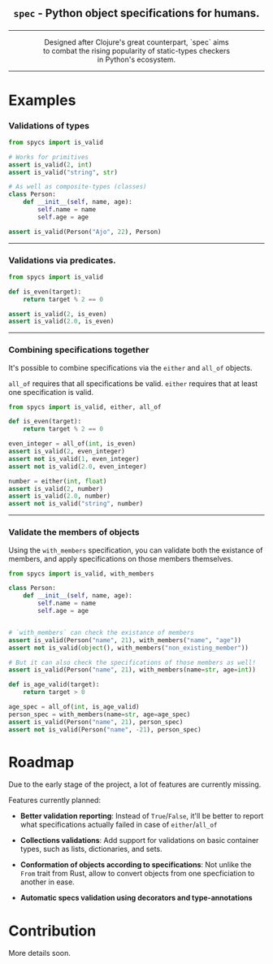 ## <p align="center">`spec` - Python object specifications for humans.</p>
---

<p align="center">
Designed after Clojure's great counterpart, `spec` aims</br>
to combat the rising popularity of static-types checkers</br>
in Python's ecosystem.
</p>

---

# Examples

### **Validations of types**
``` python
from spycs import is_valid

# Works for primitives
assert is_valid(2, int)
assert is_valid("string", str)

# As well as composite-types (classes)
class Person:
    def __init__(self, name, age):
        self.name = name
        self.age = age

assert is_valid(Person("Ajo", 22), Person)
```

---
### **Validations via predicates.**
``` python
from spycs import is_valid

def is_even(target):
    return target % 2 == 0

assert is_valid(2, is_even)
assert is_valid(2.0, is_even)
```

---
### **Combining specifications together**
It's possible to combine specifications
via the `either` and `all_of` objects.

`all_of` requires that all specifications be valid.
`either` requires that at least one specification is valid.

``` python
from spycs import is_valid, either, all_of

def is_even(target):
    return target % 2 == 0

even_integer = all_of(int, is_even)
assert is_valid(2, even_integer)
assert not is_valid(1, even_integer)
assert not is_valid(2.0, even_integer)

number = either(int, float)
assert is_valid(2, number)
assert is_valid(2.0, number)
assert not is_valid("string", number)
```
---
### **Validate the members of objects**
Using the `with_members` specification, you can
validate both the existance of members, and apply
specifications on those members themselves.

``` python
from spycs import is_valid, with_members

class Person:
    def __init__(self, name, age):
        self.name = name
        self.age = age


# `with_members` can check the existance of members
assert is_valid(Person("name", 21), with_members("name", "age"))
assert not is_valid(object(), with_members("non_existing_member"))

# But it can also check the specifications of those members as well!
assert is_valid(Person("name", 21), with_members(name=str, age=int))

def is_age_valid(target):
    return target > 0

age_spec = all_of(int, is_age_valid)
person_spec = with_members(name=str, age=age_spec)
assert is_valid(Person("name", 21), person_spec)
assert not is_valid(Person("name", -21), person_spec)
```


# Roadmap
Due to the early stage of the project, a lot
of features are currently missing.

Features currently planned:
- **Better validation reporting**: Instead of `True`/`False`, it'll
  be better to report what specifications actually failed in case
  of `either`/`all_of`

- **Collections validations**: Add support for validations on basic
  container types, such as lists, dictionaries, and sets.

- **Conformation of objects according to specifications**: Not unlike the `From` trait from Rust,
  allow to convert objects from one specficiation to another in ease.

- **Automatic specs validation using decorators and type-annotations**


# Contribution
More details soon.